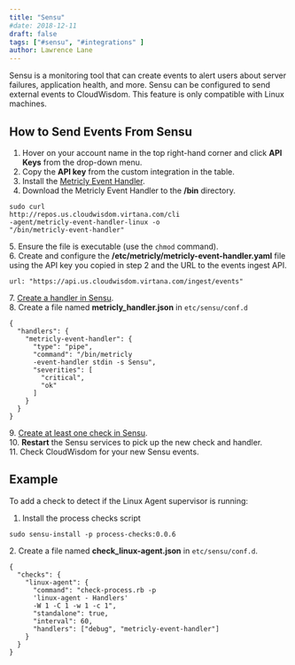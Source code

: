 ```yaml
---
title: "Sensu"
#date: 2018-12-11
draft: false
tags: ["#sensu", "#integrations" ]
author: Lawrence Lane
---
```

Sensu is a monitoring tool that can create events to alert users about server failures, application health, and more. Sensu can be configured to send external events to CloudWisdom. This feature is only compatible with Linux machines.

## How to Send Events From Sensu

1. Hover on your account name in the top right-hand corner and click **API Keys** from the drop-down menu.
2. Copy the **API key** from the custom integration in the table.
3. Install the [Metricly Event Handler](https://github.com/netuitive/netuitive-event-handler).
4. Download the Metricly Event Handler to the **/bin** directory.

```
sudo curl
http://repos.us.cloudwisdom.virtana.com/cli
-agent/metricly-event-handler-linux -o
"/bin/metricly-event-handler"
```
5\. Ensure the file is executable (use the `chmod` command).  
6. Create and configure the **/etc/metricly/metricly-event-handler.yaml** file using the API key you copied in step 2 and the URL to the events ingest API.

```
url: "https://api.us.cloudwisdom.virtana.com/ingest/events"
```
7\. [Create a handler in Sensu](https://sensuapp.org/docs/latest/handlers).  
8. Create a file named **metricly_handler.json** in `etc/sensu/conf.d`

```
{
  "handlers": {
    "metricly-event-handler": {
      "type": "pipe",
      "command": "/bin/metricly
      -event-handler stdin -s Sensu",
      "severities": [
        "critical",
        "ok"
      ]
    }
  }
}
```
9\. [Create at least one check in Sensu](https://sensuapp.org/docs/latest/getting-started-with-checks).  
10. **Restart** the Sensu services to pick up the new check and handler.  
11. Check CloudWisdom for your new Sensu events.  


## Example

To add a check to detect if the Linux Agent supervisor is running:

1. Install the process checks script

```
sudo sensu-install -p process-checks:0.0.6
```
2\. Create a file named **check_linux-agent.json** in `etc/sensu/conf.d`.

```
{
  "checks": {
    "linux-agent": {
      "command": "check-process.rb -p
      'linux-agent - Handlers'
      -W 1 -C 1 -w 1 -c 1",
      "standalone": true,
      "interval": 60,
      "handlers": ["debug", "metricly-event-handler"]
    }
  }
}
```
